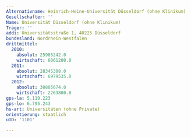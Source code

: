 ```yaml
---
Alternativname: Heinrich-Heine-Universität Düsseldorf (ohne Klinikum)
Gesellschafter: ''
Name: Universität Düsseldorf (ohne Klinikum)
Träger: ''
addi: Universitätsstraße 1, 40225 Düsseldorf
bundesland: Nordrhein-Westfalen
drittmittel:
  2010:
    absolut: 25985242.0
    wirtschaft: 6061200.0
  2011:
    absolut: 28345308.0
    wirtschaft: 6979535.0
  2012:
    absolut: 30805674.0
    wirtschaft: 2263800.0
gps-la: 5.119.223
gps-lo: 6.795.243
hs-art: Universitäten (ohne Private)
orientierung: staatlich
uID: '1101'

---
```


